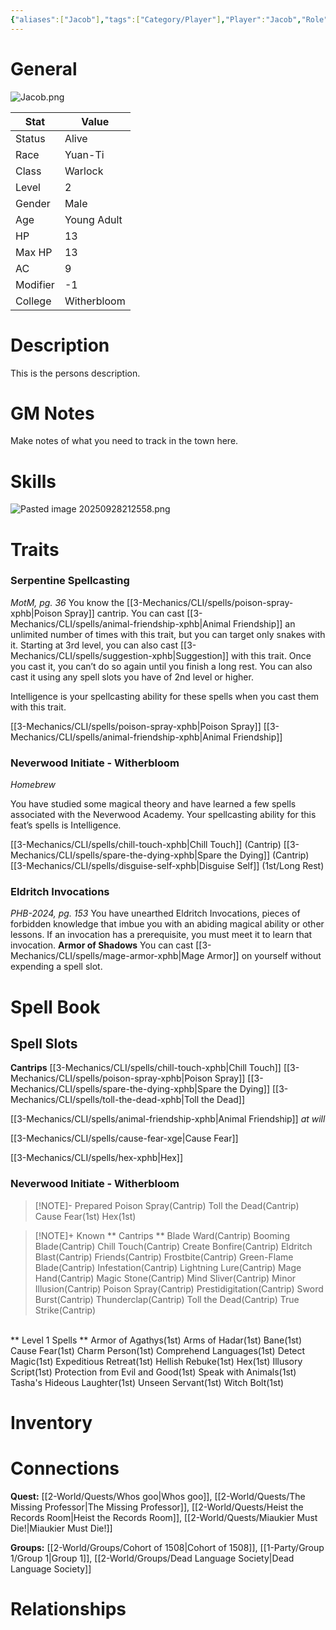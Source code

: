 ```yaml
---
{"aliases":["Jacob"],"tags":["Category/Player"],"Player":"Jacob","Role":"Player","level":2,"hp":13,"max_hp":13,"ac":9,"modifier":-1,"pasperc":11,"Status":"Active","PlayerKnownLanguages":["Common","Draconic","Sylvan"],"faction_standing":{"Faction Name 1":1,"Faction Name 3":3},"char_race":"Yuan-Ti","char_class":"Warlock","char_gender":"Male","char_status":"Alive","char_age":"Young Adult","char_role":"Player","char_items":[],"Connected_Quests":["[[2-World/Quests/Whos goo.md|Whos goo]]","[[2-World/Quests/The Missing Professor.md|The Missing Professor]]","[[2-World/Quests/Heist the Records Room.md|Heist the Records Room]]","[[2-World/Quests/Miaukier Must Die!.md|Miaukier Must Die!]]"],"Connected_Groups":["[[2-World/Groups/Cohort of 1508.md|Cohort of 1508]]","[[1-Party/Group 1/Group 1.md|Group 1]]","[[2-World/Groups/Dead Language Society.md|Dead Language Society]]"],"parents":["Father","Mother"],"partner":["Partner"],"children":["Child"],"enemies":["Enemy"],"allies":["Friend"],"siblings":["Brother","Sister"],"obsidianUIMode":"preview","MyContainer":null,"MyCategory":null,"image":"Jacob.png","char_college":"Witherbloom","dg-publish":true,"dg-path":"Party/Group 1/Atudark.md","permalink":"/party/group-1/atudark/","dgPassFrontmatter":true,"updated":"2025-09-28T21:42:56.000+01:00"}
---
```



# General

![Jacob.png](/img/user/z_Assets/character_art/Players/Jacob.png)

| Stat     | Value       |
| -------- | ----------- |
| Status   | Alive       |
| Race     | Yuan-Ti     |
| Class    | Warlock     |
| Level    | 2           |
| Gender   | Male        |
| Age      | Young Adult |
| HP       | 13          |
| Max HP   | 13          |
| AC       | 9           |
| Modifier | -1          |
| College  | Witherbloom |

# Description

This is the persons description. 


# GM Notes

Make notes of what you need to track in the town here. 

# Skills

![Pasted image 20250928212558.png](/img/user/z_Assets/Pasted%20image%2020250928212558.png)
# Traits

### Serpentine Spellcasting
*MotM, pg. 36*
You know the [[3-Mechanics/CLI/spells/poison-spray-xphb\|Poison Spray]] cantrip. You can cast [[3-Mechanics/CLI/spells/animal-friendship-xphb\|Animal Friendship]] an unlimited number of times with this trait, but you can target only snakes with it. Starting at 3rd level, you can also cast [[3-Mechanics/CLI/spells/suggestion-xphb\|Suggestion]] with this trait. Once you cast it, you can’t do so again until you finish a long rest. You can also cast it using any spell slots you have of 2nd level or higher.

Intelligence is your spellcasting ability for these spells when you cast them with this trait.

[[3-Mechanics/CLI/spells/poison-spray-xphb\|Poison Spray]]
[[3-Mechanics/CLI/spells/animal-friendship-xphb\|Animal Friendship]] 

### Neverwood Initiate - Witherbloom
*Homebrew*

You have studied some magical theory and have learned a few spells associated with the Neverwood Academy.
Your spellcasting ability for this feat’s spells is Intelligence.

[[3-Mechanics/CLI/spells/chill-touch-xphb\|Chill Touch]] (Cantrip)
[[3-Mechanics/CLI/spells/spare-the-dying-xphb\|Spare the Dying]] (Cantrip)
[[3-Mechanics/CLI/spells/disguise-self-xphb\|Disguise Self]] (1st/Long Rest)

### Eldritch Invocations
*PHB-2024, pg. 153*
You have unearthed Eldritch Invocations, pieces of forbidden knowledge that imbue you with an abiding magical ability or other lessons. If an invocation has a prerequisite, you must meet it to learn that invocation.
**Armor of Shadows**
You can cast [[3-Mechanics/CLI/spells/mage-armor-xphb\|Mage Armor]] on yourself without expending a spell slot.

# Spell Book

## Spell Slots
**Cantrips**
[[3-Mechanics/CLI/spells/chill-touch-xphb\|Chill Touch]]
[[3-Mechanics/CLI/spells/poison-spray-xphb\|Poison Spray]]
[[3-Mechanics/CLI/spells/spare-the-dying-xphb\|Spare the Dying]]
[[3-Mechanics/CLI/spells/toll-the-dead-xphb\|Toll the Dead]]

[[3-Mechanics/CLI/spells/animal-friendship-xphb\|Animal Friendship]] *at will*

[[3-Mechanics/CLI/spells/cause-fear-xge\|Cause Fear]] 

[[3-Mechanics/CLI/spells/hex-xphb\|Hex]]

### Neverwood Initiate - Witherbloom

> [!NOTE]- Prepared
> Poison Spray(Cantrip)
  Toll the Dead(Cantrip)
  Cause Fear(1st)
  Hex(1st)

> [!NOTE]+ Known
> ** Cantrips **
> Blade Ward(Cantrip)
  Booming Blade(Cantrip)
  Chill Touch(Cantrip)
  Create Bonfire(Cantrip)
  Eldritch Blast(Cantrip)
  Friends(Cantrip)
  Frostbite(Cantrip)
  Green-Flame Blade(Cantrip)
  Infestation(Cantrip)
  Lightning Lure(Cantrip)
  Mage Hand(Cantrip)
  Magic Stone(Cantrip)
  Mind Sliver(Cantrip)
  Minor Illusion(Cantrip)
  Poison Spray(Cantrip)
  Prestidigitation(Cantrip)
  Sword Burst(Cantrip)
  Thunderclap(Cantrip)
  Toll the Dead(Cantrip)
  True Strike(Cantrip) 
  <br>
  ** Level 1 Spells **
  Armor of Agathys(1st)
  Arms of Hadar(1st)
  Bane(1st)
  Cause Fear(1st)
  Charm Person(1st)
  Comprehend Languages(1st)
  Detect Magic(1st)
  Expeditious Retreat(1st)
  Hellish Rebuke(1st)
  Hex(1st)
  Illusory Script(1st)
  Protection from Evil and Good(1st)
  Speak with Animals(1st)
  Tasha's Hideous Laughter(1st)
  Unseen Servant(1st)
  Witch Bolt(1st)

# Inventory

# Connections

**Quest:** [[2-World/Quests/Whos goo\|Whos goo]], [[2-World/Quests/The Missing Professor\|The Missing Professor]], [[2-World/Quests/Heist the Records Room\|Heist the Records Room]], [[2-World/Quests/Miaukier Must Die!\|Miaukier Must Die!]]

**Groups:** [[2-World/Groups/Cohort of 1508\|Cohort of 1508]], [[1-Party/Group 1/Group 1\|Group 1]], [[2-World/Groups/Dead Language Society\|Dead Language Society]]

# Relationships
